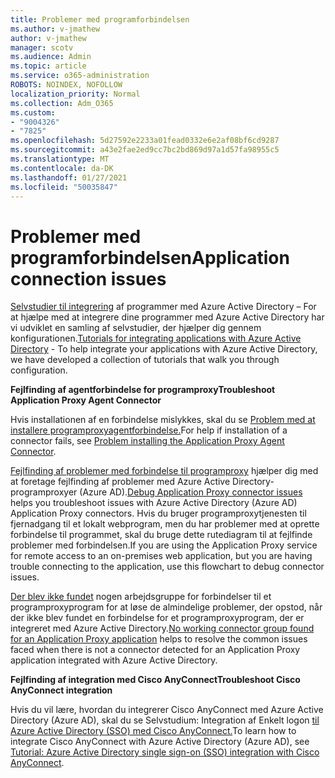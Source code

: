 ```yaml
---
title: Problemer med programforbindelsen
ms.author: v-jmathew
author: v-jmathew
manager: scotv
ms.audience: Admin
ms.topic: article
ms.service: o365-administration
ROBOTS: NOINDEX, NOFOLLOW
localization_priority: Normal
ms.collection: Adm_O365
ms.custom:
- "9004326"
- "7825"
ms.openlocfilehash: 5d27592e2233a01fead0332e6e2af08bf6cd9287
ms.sourcegitcommit: a43e2fae2ed9cc7bc2bd869d97a1d57fa98955c5
ms.translationtype: MT
ms.contentlocale: da-DK
ms.lasthandoff: 01/27/2021
ms.locfileid: "50035847"
---
```

# <a name="application-connection-issues"></a><span data-ttu-id="0867e-102">Problemer med programforbindelsen</span><span class="sxs-lookup"><span data-stu-id="0867e-102">Application connection issues</span></span>

<span data-ttu-id="0867e-103">[Selvstudier til integrering](https://docs.microsoft.com/azure/active-directory/saas-apps/tutorial-list) af programmer med Azure Active Directory – For at hjælpe med at integrere dine programmer med Azure Active Directory har vi udviklet en samling af selvstudier, der hjælper dig gennem konfigurationen.</span><span class="sxs-lookup"><span data-stu-id="0867e-103">[Tutorials for integrating applications with Azure Active Directory](https://docs.microsoft.com/azure/active-directory/saas-apps/tutorial-list) - To help integrate your applications with Azure Active Directory, we have developed a collection of tutorials that walk you through configuration.</span></span>

<span data-ttu-id="0867e-104">**Fejlfinding af agentforbindelse for programproxy**</span><span class="sxs-lookup"><span data-stu-id="0867e-104">**Troubleshoot Application Proxy Agent Connector**</span></span>

<span data-ttu-id="0867e-105">Hvis installationen af en forbindelse mislykkes, skal du se [Problem med at installere programproxyagentforbindelse.](https://docs.microsoft.com/azure/active-directory/manage-apps/application-proxy-connector-installation-problem)</span><span class="sxs-lookup"><span data-stu-id="0867e-105">For help if installation of a connector fails, see [Problem installing the Application Proxy Agent Connector](https://docs.microsoft.com/azure/active-directory/manage-apps/application-proxy-connector-installation-problem).</span></span>

<span data-ttu-id="0867e-106">[Fejlfinding af problemer med forbindelse til programproxy](https://docs.microsoft.com/azure/active-directory/manage-apps/application-proxy-debug-connectors) hjælper dig med at foretage fejlfinding af problemer med Azure Active Directory-programproxyer (Azure AD).</span><span class="sxs-lookup"><span data-stu-id="0867e-106">[Debug Application Proxy connector issues](https://docs.microsoft.com/azure/active-directory/manage-apps/application-proxy-debug-connectors) helps you troubleshoot issues with Azure Active Directory (Azure AD) Application Proxy connectors.</span></span> <span data-ttu-id="0867e-107">Hvis du bruger programproxytjenesten til fjernadgang til et lokalt webprogram, men du har problemer med at oprette forbindelse til programmet, skal du bruge dette rutediagram til at fejlfinde problemer med forbindelsen.</span><span class="sxs-lookup"><span data-stu-id="0867e-107">If you are using the Application Proxy service for remote access to an on-premises web application, but you are having trouble connecting to the application, use this flowchart to debug connector issues.</span></span>

<span data-ttu-id="0867e-108">[Der blev ikke fundet](https://docs.microsoft.com/azure/active-directory/manage-apps/application-proxy-connectivity-no-working-connector) nogen arbejdsgruppe for forbindelser til et programproxyprogram for at løse de almindelige problemer, der opstod, når der ikke blev fundet en forbindelse for et programproxyprogram, der er integreret med Azure Active Directory.</span><span class="sxs-lookup"><span data-stu-id="0867e-108">[No working connector group found for an Application Proxy application](https://docs.microsoft.com/azure/active-directory/manage-apps/application-proxy-connectivity-no-working-connector) helps to resolve the common issues faced when there is not a connector detected for an Application Proxy application integrated with Azure Active Directory.</span></span>

<span data-ttu-id="0867e-109">**Fejlfinding af integration med Cisco AnyConnect**</span><span class="sxs-lookup"><span data-stu-id="0867e-109">**Troubleshoot Cisco AnyConnect integration**</span></span>

<span data-ttu-id="0867e-110">Hvis du vil lære, hvordan du integrerer Cisco AnyConnect med Azure Active Directory (Azure AD), skal du se Selvstudium: Integration af Enkelt logon [til Azure Active Directory (SSO) med Cisco AnyConnect.](https://docs.microsoft.com/azure/active-directory/saas-apps/cisco-anyconnect)</span><span class="sxs-lookup"><span data-stu-id="0867e-110">To learn how to integrate Cisco AnyConnect with Azure Active Directory (Azure AD), see [Tutorial: Azure Active Directory single sign-on (SSO) integration with Cisco AnyConnect](https://docs.microsoft.com/azure/active-directory/saas-apps/cisco-anyconnect).</span></span>
